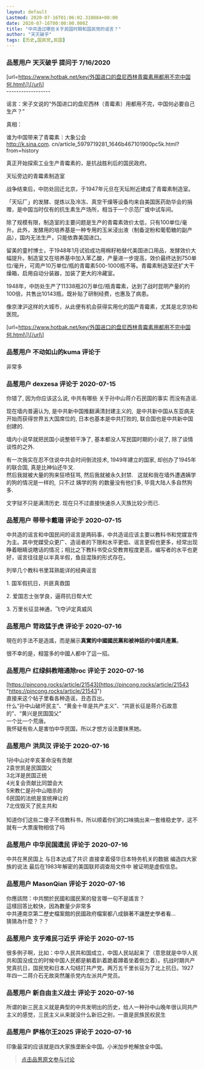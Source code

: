 ```yaml
---
layout: default
Lastmod: 2020-07-16T01:06:02.310884+00:00
date: 2020-07-16T00:00:00.000Z
title: "中共造过哪些关于民国时期和国民党的谣言？"
author: "天灭破乎"
tags: [历史,国民党,民国]
---
```



### 品葱用户 **天灭破乎** 提问于 7/16/2020
    
\[url=https://www.hotbak.net/key/外国进口的盘尼西林青霉素用都用不完中国何.html\]\[/url\]  
\------------------  
  
  
  
谣言：宋子文说的“外国进口的盘尼西林（青霉素）用都用不完，中国何必要自己生产？”  
  
真相：  
  
  
  
谁为中国带来了青霉素｜大象公会  
http://k.sina.com. cn/article\_5979719281\_1646b467101900pc5k.html?from=history  
  
真正开始探索工业生产青霉素的，是抗战胜利后的国民政府。  
  

天坛旁边的青霉素制造室  

  
战争结束后，中防处回迁北京，于1947年元旦在天坛附近建成了青霉素制造室。  
  
「天坛厂」的发酵、提炼以及冷冻、真空干燥等设备均来自美国医药助华会的捐赠，是中国当时仅有的抗生素生产场所，相当于一个示范厂或中试车间。  
  
除了规模有限，制造室的主要问题是生产的青霉素效价太低，只有100单位/毫升。此外，发酵用的培养基是一种专用的玉米浸出液（制备淀粉和葡萄糖的副产品），国内无法生产，只能依靠美国进口。  
  
留美的童村博士，于1948年1月试验成功用棉籽粕替代美国进口用品，发酵效价大幅提升。制造室又在培养基中加入苯乙酸，产量进一步提高，效价最终达到750单位/毫升，可周产10万单位/瓶的青霉素500-1000瓶不等。青霉素制造室还扩大干燥箱，启用自动分装器，加装了更大的冷藏室。  
  
1948年，中防处生产了11338瓶20万单位/瓶青霉素，达到了战时昆明产量的约100倍，共售出10143瓶，既补贴了研制经费，也惠及了病患。  
  
像京津沪这样的大城市，从此便有机会获得实用化的国产青霉素，尤其是北京协和医院。  
  
  
  
  
  
  
\[url=https://www.hotbak.net/key/外国进口的盘尼西林青霉素用都用不完中国何.html\]\[/url\]
    
                

### 品葱用户 **不动如山的kuma** 评论于 
        
非常多
        
                

### 品葱用户 **dexzesa** 评论于 2020-07-15
        
你错了, 因为你应该这么说, 中共有哪些 关于孙中山蒋介石民国的事实 而没有造谣.  
  
现在墙内普遍认为, 是中共新中国推翻满清封建主义的,  是中共新中国从东亚病夫开始而获得世界五大国席位的, 日本也基本是中共打败的, 联合国也是中共新中国创建的.   
  
墙内小说早就把民国小说整顿干净了, 基本都没人写民国时期的小说了, 除了谈情谈性的之外.  
  
有一次我实在忍不住说中共会时间倒流技术, 1949年建立的国家, 却创办了1945年的联合国, 真是比神仙还牛叉.   
然后我就被大量的狗来狂喷狂骂, 然后我就被永久封禁.   这就和我在墙外遭遇姨学的狗的情况是一样的,  只不过 姨学的狗 的数量没有他们多, 毕竟大陆人多自然狗多.   
  
文字狱不只是满清历史. 现在只不过直接快速杀人灭族比较少而已.
        
                

### 品葱用户 **带带卡戴珊** 评论于 2020-07-15
        
中共造的谣言和中国民间的谣言是两码事，中共造谣应该主要以教科书和党媒宣传为主。其中党媒受众更广、造谣者的下限和水平更低、谣言更假也更多，经常出现睁着眼睛说瞎话的情况；相比之下教科书受众受教育程度更高，编写者的水平也更好，谣言往往是以半真半假，鱼目混珠的形式存在。  
  
列举几个教科书里耳熟能详的经典谣言  
  
1\. 国军假抗日，共匪真救国  
  
2\. 爱国志士张学良，逼蒋抗日帮大忙  
  
3\. 万里长征显神通，飞夺泸定真威风
        
                

### 品葱用户 **苛政猛于虎** 评论于 2020-07-16
        
現在的手法不是造謠，而是展示**真實的中國國民黨和被神話的中國共產黨**。  
  
很不幸的是，相當多的中國人都中了這一招。
        
                

### 品葱用户 **红绿斜教暗通除roc** 评论于 2020-07-16
        
[https://pincong.rocks/article/21543](https://pincong.rocks/article/21543 "https://pincong.rocks/article/21543")  
直接来这个帖子里看各种造谣，丑态百出。  
什么“孙中山破坏民主”、“黄金十年是共产主义”、“共匪长征是蒋介石故意的”、“黄兴是民国国父”  
一个比一个荒唐。  
我怀疑有些人是害怕中华民国，所以才想方设法要抹黑她。
        
                

### 品葱用户 **洪凤汉** 评论于 2020-07-16
        
1孙中山对辛亥革命没有贡献  
2袁世凯是民国国父  
3北洋是民国正统  
4光复会贡献比同盟会大  
5宋教仁是孙中山暗杀的  
6民国的法统是宣统禅让的  
7北伐毁灭了民主共和  
   
知道你们这些二傻子不信教科书，所以顺着你们的口味搞出来一套维稳史学，这不就有一大票废物相信了吗
        
                

### 品葱用户 **中华民国遗民** 评论于 2020-07-16
        
中共在黑民国上 与日本达成了共识 直接拿着侵华日本特务机关的数据 编造四大家族的说法 最后在1983年解密的美国联邦调查局文件中 被证明是虚假信息。
        
                

### 品葱用户 **MasonQian** 评论于 2020-07-16
        
你應該問：中共關於民國和國民黨的發言哪一句不是謠言？  
這樣回答比較快，因為數量少非常多  
中共連南京第二歷史檔案館的民國政府檔案都八成鎖著不讓歷史學者看...  
猜猜為什麼？？？
        
                

### 品葱用户 **支乎难民刁近乎** 评论于 2020-07-15
        
很多例子啊，比如：中华人民共和国成立，中国人民站起来了（意思就是中华人民共和国没成立的时候中国人民都是躺着趴着跪着蹲着坐着倒立着）。抗战时期共产党真抗日，国民党和日本人勾结打共产党。两万五千里长征为了北上抗日。1927年四一二蒋介石无故突然屠杀党内左派共产党员。
        
                

### 品葱用户 **新自由主义战士** 评论于 2020-07-16
        
所谓的新三民主义就是典型的中共发明出的历史，给人一种孙中山晚年很认同共产主义的感觉，三民主义从来就没什么新旧之别，一直是民族民权民生
        
                

### 品葱用户 **萨格尔王2025** 评论于 2020-07-16
        
印象最深的应该就是四大家族垄断全中国。小米加步枪解放全中国。
        
                





> [点击品葱原文参与讨论](https://pincong.rocks/question/28522)

